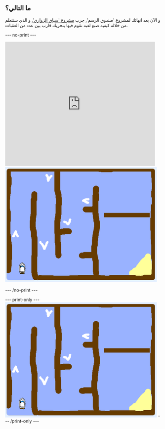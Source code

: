 ## ما التالي؟

و الآن بعد انهائك لمشروع 'صندوق الرسم', جرب [ مشروع 'سباق الزوارق'](https://projects.raspberrypi.org/en/projects/boat-race?utm_source=pathway&utm_medium=whatnext&utm_campaign=projects), و الذي ستتعلم من خلاله كيفية صنع لعبة تقوم فيها بتحريك قارب بين عدد من العقبات.

\--- no-print \---

<div class="scratch-preview">
  <iframe allowtransparency="true" width="485" height="402" src="https://scratch.mit.edu/projects/embed/276662533/?autostart=false" frameborder="0" scrolling="no"></iframe>
  <img src="images/boat_race_demo.png">
</div>

\--- /no-print \---

\--- print-only \--- ![boat race demo](images/boat_race_demo.png) \--- /print-only \---